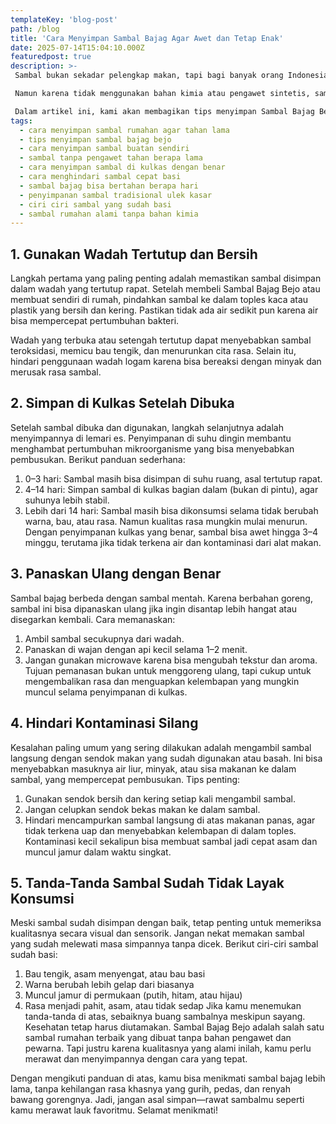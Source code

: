 ```yaml
---
templateKey: 'blog-post'
path: /blog
title: 'Cara Menyimpan Sambal Bajag Agar Awet dan Tetap Enak'
date: 2025-07-14T15:04:10.000Z
featuredpost: true
description: >-
 Sambal bukan sekadar pelengkap makan, tapi bagi banyak orang Indonesia, sambal adalah jiwa dari setiap sajian. Apalagi jika sambal itu dibuat dengan penuh cinta, seperti Sambal Bajag Bejo. Terbuat dari bahan alami, tanpa pengawet, dan menggunakan teknik ulek kasar khas rumahan, sambal ini menyimpan rasa autentik yang tidak bisa ditemukan di produk pabrikan.

 Namun karena tidak menggunakan bahan kimia atau pengawet sintetis, sambal bajag cenderung memiliki masa simpan yang lebih singkat dibanding sambal botolan biasa. Untuk itu, penting bagi konsumen untuk tahu cara menyimpan sambal bajag dengan benar, agar tidak cepat basi, tetap gurih, dan tidak kehilangan aroma khas bawang gorengnya.

 Dalam artikel ini, kami akan membagikan tips menyimpan Sambal Bajag Bejo agar tetap awet, higienis, dan tentunya tetap nikmat saat disajikan. Mulai dari suhu penyimpanan, cara menghangatkan, hingga tanda-tanda sambal sudah tidak layak konsumsi. Semua akan dibahas secara lengkap dan praktis.
tags:
  - cara menyimpan sambal rumahan agar tahan lama
  - tips menyimpan sambal bajag bejo
  - cara menyimpan sambal buatan sendiri
  - sambal tanpa pengawet tahan berapa lama
  - cara menyimpan sambal di kulkas dengan benar
  - cara menghindari sambal cepat basi
  - sambal bajag bisa bertahan berapa hari
  - penyimpanan sambal tradisional ulek kasar
  - ciri ciri sambal yang sudah basi
  - sambal rumahan alami tanpa bahan kimia
---
```

## 1. Gunakan Wadah Tertutup dan Bersih
Langkah pertama yang paling penting adalah memastikan sambal disimpan dalam wadah yang tertutup rapat. Setelah membeli Sambal Bajag Bejo atau membuat sendiri di rumah, pindahkan sambal ke dalam toples kaca atau plastik yang bersih dan kering. Pastikan tidak ada air sedikit pun karena air bisa mempercepat pertumbuhan bakteri.

Wadah yang terbuka atau setengah tertutup dapat menyebabkan sambal teroksidasi, memicu bau tengik, dan menurunkan cita rasa. Selain itu, hindari penggunaan wadah logam karena bisa bereaksi dengan minyak dan merusak rasa sambal.

## 2. Simpan di Kulkas Setelah Dibuka
Setelah sambal dibuka dan digunakan, langkah selanjutnya adalah menyimpannya di lemari es. Penyimpanan di suhu dingin membantu menghambat pertumbuhan mikroorganisme yang bisa menyebabkan pembusukan.
Berikut panduan sederhana:
1. 0–3 hari: Sambal masih bisa disimpan di suhu ruang, asal tertutup rapat.
2. 4–14 hari: Simpan sambal di kulkas bagian dalam (bukan di pintu), agar suhunya lebih stabil.
3. Lebih dari 14 hari: Sambal masih bisa dikonsumsi selama tidak berubah warna, bau, atau rasa. Namun kualitas rasa mungkin mulai menurun.
Dengan penyimpanan kulkas yang benar, sambal bisa awet hingga 3–4 minggu, terutama jika tidak terkena air dan kontaminasi dari alat makan.

## 3. Panaskan Ulang dengan Benar

Sambal bajag berbeda dengan sambal mentah. Karena berbahan goreng, sambal ini bisa dipanaskan ulang jika ingin disantap lebih hangat atau disegarkan kembali.
Cara memanaskan:
1. Ambil sambal secukupnya dari wadah.
2. Panaskan di wajan dengan api kecil selama 1–2 menit.
3. Jangan gunakan microwave karena bisa mengubah tekstur dan aroma.
Tujuan pemanasan bukan untuk menggoreng ulang, tapi cukup untuk mengembalikan rasa dan menguapkan kelembapan yang mungkin muncul selama penyimpanan di kulkas.

## 4. Hindari Kontaminasi Silang

Kesalahan paling umum yang sering dilakukan adalah mengambil sambal langsung dengan sendok makan yang sudah digunakan atau basah. Ini bisa menyebabkan masuknya air liur, minyak, atau sisa makanan ke dalam sambal, yang mempercepat pembusukan.
Tips penting:
1. Gunakan sendok bersih dan kering setiap kali mengambil sambal.
2. Jangan celupkan sendok bekas makan ke dalam sambal.
3. Hindari mencampurkan sambal langsung di atas makanan panas, agar tidak terkena uap dan menyebabkan kelembapan di dalam toples.
Kontaminasi kecil sekalipun bisa membuat sambal jadi cepat asam dan muncul jamur dalam waktu singkat.

## 5. Tanda-Tanda Sambal Sudah Tidak Layak Konsumsi

Meski sambal sudah disimpan dengan baik, tetap penting untuk memeriksa kualitasnya secara visual dan sensorik. Jangan nekat memakan sambal yang sudah melewati masa simpannya tanpa dicek.
Berikut ciri-ciri sambal sudah basi:
1. Bau tengik, asam menyengat, atau bau basi
2. Warna berubah lebih gelap dari biasanya
3. Muncul jamur di permukaan (putih, hitam, atau hijau)
4. Rasa menjadi pahit, asam, atau tidak sedap
Jika kamu menemukan tanda-tanda di atas, sebaiknya buang sambalnya meskipun sayang. Kesehatan tetap harus diutamakan.
Sambal Bajag Bejo adalah salah satu sambal rumahan terbaik yang dibuat tanpa bahan pengawet dan pewarna. Tapi justru karena kualitasnya yang alami inilah, kamu perlu merawat dan menyimpannya dengan cara yang tepat.

Dengan mengikuti panduan di atas, kamu bisa menikmati sambal bajag lebih lama, tanpa kehilangan rasa khasnya yang gurih, pedas, dan renyah bawang gorengnya. Jadi, jangan asal simpan—rawat sambalmu seperti kamu merawat lauk favoritmu. Selamat menikmati!

